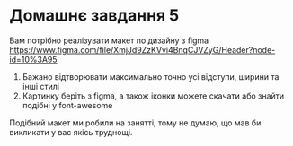# Домашнє завдання 5

Вам потрібно реалізувати макет по дизайну з figma
https://www.figma.com/file/XmjJd9ZzKVvi4BnqCJVZyG/Header?node-id=10%3A95

1. Бажано відтворювати максимально точно усі відступи, ширини та інші стилі
2. Картинку беріть з figma, а також іконки можете скачати або знайти подібні у font-awesome

Подібний макет ми робили на занятті, тому не думаю, що мав би викликати у вас якісь труднощі.